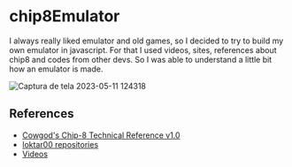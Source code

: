 # chip8Emulator
I always really liked emulator and old games, so I decided to try to build my own emulator in javascript. For that I used videos, sites, references about chip8 and codes from other devs. So I was able to understand a little bit how an emulator is made.

![Captura de tela 2023-05-11 124318](https://github.com/joserochadev/chip8Emulator/assets/92328683/b2e63879-d5d1-45ba-996e-b82c8a3c2858)

## References

* [Cowgod's Chip-8 Technical Reference v1.0](http://devernay.free.fr/hacks/chip8/C8TECH10.HTM#keyboard)
* [loktar00 repositories](https://github.com/loktar00/chip8)
* [Videos](https://www.youtube.com/watch?v=YvZ3LGaNiS0&list=PLT7NbkyNWaqbyBMzdySdqjnfUFxt8rnU_)
